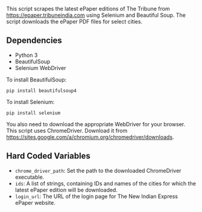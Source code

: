
This script  scrapes the latest ePaper editions of The Tribune from https://epaper.tribuneindia.com using Selenium and Beautiful Soup. The script downloads the ePaper PDF files for select cities.

## Dependencies

- Python 3
- BeautifulSoup
- Selenium WebDriver

To install BeautifulSoup:

```
pip install beautifulsoup4
```

To install Selenium:

```
pip install selenium
```

You also need to download the appropriate WebDriver for your browser. This script uses ChromeDriver. Download it from https://sites.google.com/a/chromium.org/chromedriver/downloads.

## Hard Coded Variables

- `chrome_driver_path`: Set the path to the downloaded ChromeDriver executable.
- `ids`: A list of strings, containing IDs and names of the cities for which the latest ePaper edition will be downloaded.
- `login_url`: The URL of the login page for The New Indian Express ePaper website.
